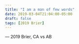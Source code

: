 ```yaml
---
title: "I am a man of few words"
date: 2019-03-04T21:04:00-05:00
draft: false
tags: [2019 Brier]
---
```

— 2019 Brier, CA vs AB
<!--more--> 

